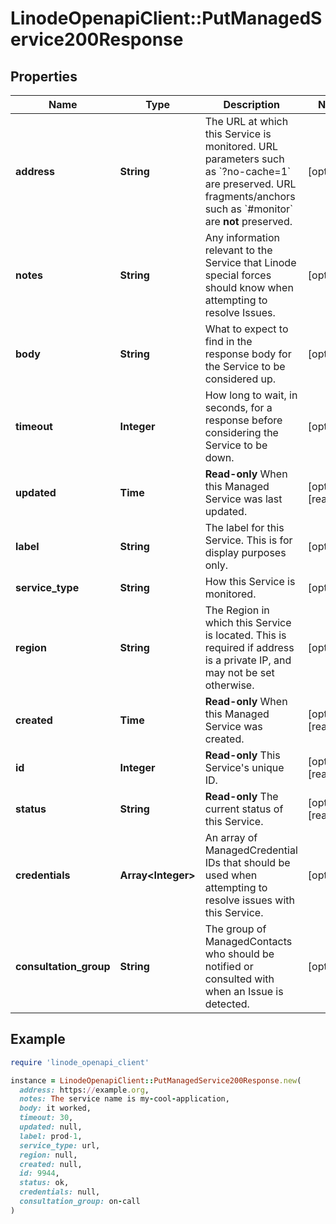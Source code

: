 # LinodeOpenapiClient::PutManagedService200Response

## Properties

| Name | Type | Description | Notes |
| ---- | ---- | ----------- | ----- |
| **address** | **String** | The URL at which this Service is monitored. URL parameters such as &#x60;?no-cache&#x3D;1&#x60; are preserved. URL fragments/anchors such as &#x60;#monitor&#x60; are __not__ preserved. | [optional] |
| **notes** | **String** | Any information relevant to the Service that Linode special forces should know when attempting to resolve Issues. | [optional] |
| **body** | **String** | What to expect to find in the response body for the Service to be considered up. | [optional] |
| **timeout** | **Integer** | How long to wait, in seconds, for a response before considering the Service to be down. | [optional] |
| **updated** | **Time** | __Read-only__ When this Managed Service was last updated. | [optional][readonly] |
| **label** | **String** | The label for this Service. This is for display purposes only. | [optional] |
| **service_type** | **String** | How this Service is monitored. | [optional] |
| **region** | **String** | The Region in which this Service is located. This is required if address is a private IP, and may not be set otherwise. | [optional] |
| **created** | **Time** | __Read-only__ When this Managed Service was created. | [optional][readonly] |
| **id** | **Integer** | __Read-only__ This Service&#39;s unique ID. | [optional][readonly] |
| **status** | **String** | __Read-only__ The current status of this Service. | [optional][readonly] |
| **credentials** | **Array&lt;Integer&gt;** | An array of ManagedCredential IDs that should be used when attempting to resolve issues with this Service. | [optional] |
| **consultation_group** | **String** | The group of ManagedContacts who should be notified or consulted with when an Issue is detected. | [optional] |

## Example

```ruby
require 'linode_openapi_client'

instance = LinodeOpenapiClient::PutManagedService200Response.new(
  address: https://example.org,
  notes: The service name is my-cool-application,
  body: it worked,
  timeout: 30,
  updated: null,
  label: prod-1,
  service_type: url,
  region: null,
  created: null,
  id: 9944,
  status: ok,
  credentials: null,
  consultation_group: on-call
)
```

